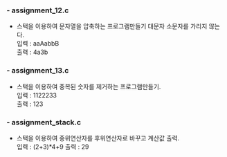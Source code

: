 ### - assignment_12.c
- 스택을 이용하여 문자열을 압축하는 프로그램만들기 대문자 소문자를 가리지 않는다.  
    입력 : aaAabbB  
    출력 : 4a3b

### - assignment_13.c
- 스택을 이용하여 중복된 숫자를 제거하는 프로그램만들기.  
    입력 : 1122233  
    출력 : 123

### - assignment_stack.c
- 스택을 이용하여 중위연산자를 후위연산자로 바꾸고 계산값 출력.  
    입력 : (2+3)*4+9
    출력 : 29
